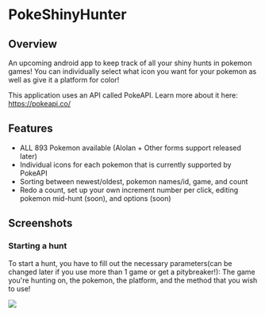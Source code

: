 # PokeShinyHunter
## Overview

An upcoming android app to keep track of all your shiny hunts in pokemon games! You can individually select what icon you want 
for your pokemon as well as give it a platform for color!

This application uses an API called PokeAPI. Learn more about it here: https://pokeapi.co/

## Features

* ALL 893 Pokemon available (Alolan + Other forms support released later)
* Individual icons for each pokemon that is currently supported by PokeAPI
* Sorting between newest/oldest, pokemon names/id, game, and count
* Redo a count, set up your own increment number per click, editing pokemon mid-hunt (soon), and options (soon)

## Screenshots 


### Starting a hunt
To start a hunt, you have to fill out the necessary parameters(can be changed later if you use more than 1 game or get a pitybreaker!): 
The game you're hunting on, the pokemon, the platform, and the method that you wish to use!

![](https://github.com/larryngo97/PokeShinyHunter/blob/master/demo/select_pokemon.png?raw=true) 
